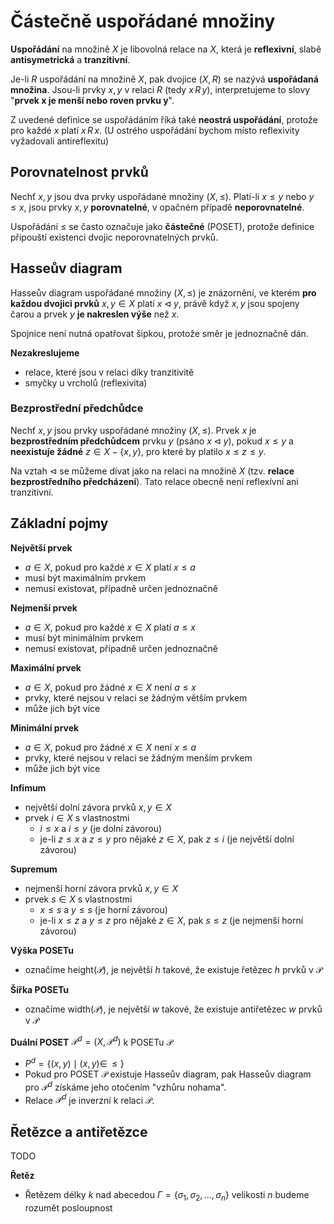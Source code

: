 # Částečně uspořádané množiny

**Uspořádání** na množině $X$ je libovolná relace na $X$, která je **reflexivní**, slabě **antisymetrická** a **tranzitivní**.

Je-li $R$ uspořádání na množině $X$, pak dvojice $(X, R)$ se nazývá **uspořádaná množina**. Jsou-li prvky $x, y$ v relaci $R$ (tedy $x \, R \, y$), interpretujeme to slovy "**prvek x je menší nebo roven prvku y**".

Z uvedené definice se uspořádáním říká také **neostrá uspořádání**, protože pro každé $x$ platí $x \, R \, x$. (U ostrého uspořádání bychom místo reflexivity vyžadovali antireflexitu)

## Porovnatelnost prvků

Nechť $x, y$ jsou dva prvky uspořádané množiny $(X, \leq)$. Platí-li $x \leq y$ nebo $y \leq x$, jsou prvky $x, y$ **porovnatelné**, v opačném případě **neporovnatelné**.

Uspořádání $\leq$ se často označuje jako **částečné** (POSET), protože definice připouští existenci dvojic neporovnatelných prvků.

## Hasseův diagram

Hasseův diagram uspořádané množiny $(X, \leq)$ je znázornění, ve kterém **pro každou dvojici prvků** $x, y \in X$ platí $x \triangleleft y$, právě když $x, y$ jsou spojeny čarou a prvek $y$ **je nakreslen výše** než $x$.

Spojnice není nutná opatřovat šipkou, protože směr je jednoznačně dán.

**Nezakreslujeme**
- relace, které jsou v relaci díky tranzitivitě
- smyčky u vrcholů (reflexivita)
### Bezprostřední předchůdce

Nechť $x, y$ jsou prvky uspořádané množiny $(X, \leq)$. Prvek $x$ je **bezprostředním předchůdcem** prvku $y$ (psáno $x \triangleleft y$), pokud $x \leq y$ a **neexistuje žádné** $z \in X - \{x,y\}$, pro které by platilo $x \leq z \leq y$.

Na vztah $\triangleleft$ se můžeme dívat jako na relaci na množině $X$ (tzv. **relace bezprostředního
předcházení**). Tato relace obecně není reflexívní ani tranzitivní.

## Základní pojmy

**Největší prvek**
- $a \in X$, pokud pro každé $x \in X$ platí $x \leq a$
- musí být maximálním prvkem
- nemusí existovat, případně určen jednoznačně

**Nejmenší prvek**
- $a \in X$, pokud pro každé $x \in X$ platí $a \leq x$
- musí být minimálním prvkem
- nemusí existovat, případně určen jednoznačně

**Maximální prvek**
- $a \in X$, pokud pro žádné $x \in X$ není $a \leq x$
- prvky, které nejsou v relaci se žádným větším prvkem
- může jich být více

**Minimální prvek**
- $a \in X$, pokud pro žádné $x \in X$ není $x \leq a$
- prvky, které nejsou v relaci se žádným menším prvkem
- může jich být více

**Infimum**
- největší dolní závora prvků $x, y \in X$
- prvek $i \in X$ s vlastnostmi
	- $i \leq x$ a $i \leq y$ (je dolní závorou)
	- je-li $z \leq x$ a $z \leq y$ pro nějaké $z \in X$, pak $z \leq i$ (je největší dolní závorou)

**Supremum**
- nejmenší horní závora prvků $x, y \in X$
- prvek $s \in X$ s vlastnostmi
	- $x \leq s$ a $y \leq s$ (je horní závorou)
	- je-li $x \leq z$ a $y \leq z$ pro nějaké $z \in X$, pak $s \leq z$ (je nejmenší horní závorou)

**Výška POSETu**
- označíme $\text{height}(\mathcal P)$, je největší $h$ takové, že existuje řetězec $h$ prvků v $\mathcal P$

**Šířka POSETu**
- označíme $\text{width}(\mathcal P)$, je největší $w$ takové, že existuje antiřetězec $w$ prvků v $\mathcal P$

**Duální POSET** $\mathcal P^{d} = (X, \mathcal P^d)$ k POSETu $\mathcal P$
- $P^d = \{ (x,y) \mid (x, y) \in \, \leq \}$
- Pokud pro POSET $\mathcal P$ existuje Hasseův diagram, pak Hasseův diagram pro $\mathcal P^d$ získáme jeho otočením "vzhůru nohama".
- Relace $\mathcal P^d$ je inverzní k relaci $\mathcal P$.

## Řetězce a antiřetězce

TODO

**Řetěz**
- Řetězem délky $k$ nad abecedou  $\Gamma = \{ \sigma_{1}, \sigma_{2}, \dots, \sigma_{n} \}$ velikosti $n$ budeme rozumět posloupnost 